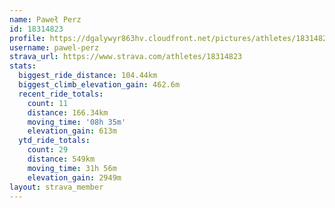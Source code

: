 ```yaml
---
name: Paweł Perz
id: 18314823
profile: https://dgalywyr863hv.cloudfront.net/pictures/athletes/18314823/5244308/1/large.jpg
username: pawel-perz
strava_url: https://www.strava.com/athletes/18314823
stats:
  biggest_ride_distance: 104.44km
  biggest_climb_elevation_gain: 462.6m
  recent_ride_totals:
    count: 11
    distance: 166.34km
    moving_time: '08h 35m'
    elevation_gain: 613m
  ytd_ride_totals:
    count: 29
    distance: 549km
    moving_time: 31h 56m
    elevation_gain: 2949m
layout: strava_member
--- 
```

